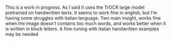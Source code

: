 This is a work in progress. As I said it uses the TrOCR large model pretrained on handwritten texts. It seems to work fine in english, but I'm having some struggles with italian language.
Two main insight, works fine when the image doesn't contains too much words, and works better when it is written in block letters. 
A fine-tuning with italian handwritten examples may be needed
